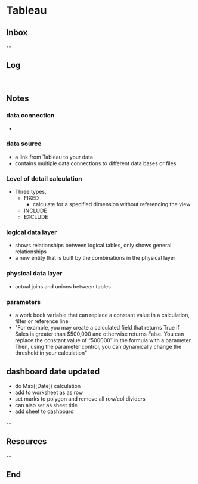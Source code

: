 # Tableau

## Inbox

--

## Log

--

## Notes

### data connection

-

### data source

- a link from Tableau to your data
- contains multiple data connections to different data bases or files

### Level of detail calculation

- Three types,
  - FIXED
    - calculate for a specified dimension without referencing the view
  - INCLUDE
  - EXCLUDE

### logical data layer

- shows relationships between logical tables, only shows general relationships
- a new entity that is built by the combinations in the physical layer

### physical data layer

- actual joins and unions between tables

### parameters

- a work book variable that can replace a constant value in a calculation, filter or reference line
- "For example, you may create a calculated field that returns True if Sales is greater than $500,000 and otherwise returns False. You can replace the constant value of “500000” in the formula with a parameter. Then, using the parameter control, you can dynamically change the threshold in your calculation"

## dashboard date updated

- do Max([Date]) calculation
- add to worksheet as as row
- set marks to polygon and remove all row/col dividers
- can also set as sheet title
- add sheet to dashboard
  
--

## Resources

--

## End
